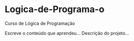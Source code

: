 # Logica-de-Programa-o
Curso de Lógica de Programação

Escreve o conteúdo que aprendeu...
Descrição do projeto...
